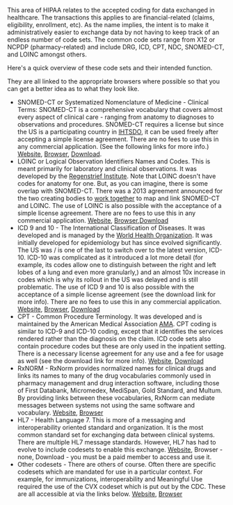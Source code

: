 This area of HIPAA relates to the accepted coding for data exchanged in healthcare. The transactions this applies to are financial-related (claims, eligibility, enrollment, etc). As the name implies, the intent is to make it administratively easier to exchange data by not having to keep track of an endless number of code sets. The common code sets range from X12 or NCPDP (pharmacy-related) and include DRG, ICD, CPT, NDC, SNOMED-CT, and LOINC amongst others.

Here's a quick overview of these code sets and their intended function.

They are all linked to the appropriate browsers where possible so that you can get a better idea as to what they look like.

* SNOMED-CT or Systematized Nomenclature of Medicine - Clinical Terms: SNOMED-CT is a comprehensive vocabulary that covers almost every aspect of clinical care - ranging from anatomy to diagnoses to observations and procedures. SNOMED-CT requires a license but since the US is a participating country in [IHTSDO](http://www.ihtsdo.org/), it can be used freely after accepting a simple license agreement. There are no fees to use this in any commercial application. (See the following links for more info.)
[Website](http://www.ihtsdo.org/snomed-ct/snomed-ct0/), [Browser](http://bioportal.bioontology.org/ontologies/SNOMEDCT?p=classes), [Download](http://www.nlm.nih.gov/research/umls/licensedcontent/downloads.html).
* LOINC or Logical Observation Identifiers Names and Codes. This is meant primarily for laboratory and clinical observations. It was developed by the [Regenstrief Institute](http://www.regenstrief.org/). Note that LOINC doesn't have codes for anatomy for one. But, as you can imagine, there is some overlap with SNOMED-CT. There was a 2013 agreement announced for the two creating bodies to [work together](http://www.regenstrief.org/news/new-regenstrief-and-ihtsdo-agreement-make-emrs-more-effective-improving-health-care/) to map and link SNOMED-CT and LOINC. The use of LOINC is also possible with the acceptance of a simple license agreement. There are no fees to use this in any commercial application. [Website](http://loinc.org/), [Browser](http://bioportal.bioontology.org/ontologies/LOINC?p=classes),[Download](http://loinc.org/downloads)
* ICD 9 and 10 - The International Classification of Diseases. It was developed and is managed by the [World Health Organization](http://who.int). It was initially developed for epidemiology but has since evolved significantly. The US was / is one of the last to switch over to the latest version, ICD-10. ICD-10 was complicated as it introduced a lot more detail (for example, its codes allow one to distinguish between the right and left lobes of a lung and even more granularly,) and an almost 10x increase in codes which is why its rollout in the US was delayed and is still problematic. The use of ICD 9 and 10 is also possible with the acceptance of a simple license agreement (see the download link for more info). There are no fees to use this in any commercial application. [Website](http://www.who.int/classifications/icd/en/), [Browser](http://apps.who.int/classifications/icd10/browse/2010/en), [Download](http://www.nlm.nih.gov/research/umls/licensedcontent/downloads.html)
* CPT - Common Procedure Terminology. It was developed and is maintained by the American Medical Association [AMA](http://www.ama-assn.org/ama). CPT coding is similar to ICD-9 and ICD-10 coding, except that it identifies the services rendered rather than the diagnosis on the claim. ICD code sets also contain procedure codes but these are only used in the inpatient setting. There is a necessary license agreement for any use and a fee for usage as well (see the download link for more info). [Website](http://www.ama-assn.org/ama/pub/physician-resources/solutions-managing-your-practice/coding-billing-insurance/cpt.page), [Download](https://commerce.ama-assn.org/store/catalog/productDetail.jsp?product_id=prod1270012)
* RxNORM - RxNorm provides normalized names for clinical drugs and links its names to many of the drug vocabularies commonly used in pharmacy management and drug interaction software, including those of First Databank, Micromedex, MediSpan, Gold Standard, and Multum. By providing links between these vocabularies, RxNorm can mediate messages between systems not using the same software and vocabulary. [Website](http://www.nlm.nih.gov/research/umls/rxnorm/), [Browser](http://mor.nlm.nih.gov/download/rxnav/)
* HL7 - Health Language 7. This is more of a messaging and interoperability oriented standard and organization. It is the most common standard set for exchanging data between clinical systems. There are multiple HL7 message standards. However, HL7 has had to evolve to include codesets to enable this exchange. [Website](http://hl7.org), Browser - none, Download - you must be a paid member to access and use it.
* Other codesets - There are others of course. Often there are specific codesets which are mandated for use in a particular context. For example, for immunizations, interoperability and Meaningful Use required the use of the CVX codeset which is put out by the CDC. These are all accessible at via the links below. [Website](https://phinvads.cdc.gov/vads/BrowseValueSets_browse.action), [Browser](https://phinvads.cdc.gov/vads/BrowseValueSets_browse.action)
